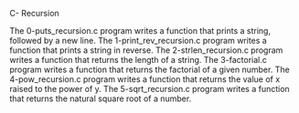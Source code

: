 C- Recursion

The 0-puts_recursion.c program writes a function that prints a string, followed by a new line.
The 1-print_rev_recursion.c program writes a function that prints a string in reverse.
The 2-strlen_recursion.c program writes a function that returns the length of a string.
The 3-factorial.c program writes a function that returns the factorial of a given number.
The 4-pow_recursion.c program writes a function that returns the value of x raised to the power of y.
The 5-sqrt_recursion.c program writes a function that returns the natural square root of a number.
